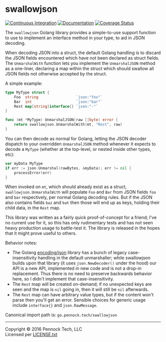 swallowjson
===========

[![Continuous Integration](https://secure.travis-ci.org/PennockTech/swallowjson.svg?branch=main)](http://travis-ci.org/PennockTech/swallowjson)
[![Documentation](https://godoc.org/go.pennock.tech/swallowjson?status.svg)](https://godoc.org/go.pennock.tech/swallowjson)
[![Coverage Status](https://coveralls.io/repos/github/PennockTech/swallowjson/badge.svg)](https://coveralls.io/github/PennockTech/swallowjson)

The `swallowjson` Golang library provides a simple-to-use support function to
use to implement an interface method in your type, to aid in JSON decoding.

When decoding JSON into a struct, the default Golang handling is to discard
the JSON fields encountered which have not been declared as struct fields.
The `UnmarshalWith` function lets you implement the `UnmarshalJSON` method as
a one-liner, declaring a map within the struct which should swallow all JSON
fields not otherwise accepted by the struct.

A simple example:

```go
type MyType struct {
	Foo  string                 `json:"foo"`
	Bar  int                    `json:"bar"`
	Rest map[string]interface{} `json:"-"`
}

func (mt *MyType) UnmarshalJSON(raw []byte) error {
	return swallowjson.UnmarshalWith(mt, "Rest", raw)
}
```

You can then decode as normal for Golang, letting the JSON decoder dispatch to
your overridden `UnmarshalJSON` method whenever it expects to decode a
`MyType` (whether at the top-level, or nested inside other types, etc):

```go
var myData MyType
if err := json.Unmarshal(rawBytes, &myData); err != nil {
	processError(err)
}
```

When invoked on `mt`, which should already exist as a struct,
`swallowjson.UnmarshalWith` will populate `Foo` and `Bar` from JSON fields
`foo` and `bar` respectively, per normal Golang decoding rules.  But if the
JSON also contains fields `baz` and `bat` then those will end up as keys,
holding their child data, in the `Rest` map.

This library was written as a fairly quick proof-of-concept for a friend; I've
no current use for it, so this has only rudimentary tests and has not seen
heavy production usage to battle-test it.
The library is released in the hopes that it might prove useful to others.

Behavior notes:

* The Golang [encoding/json][] library has a bunch of legacy
  case-insensitivity handling in the default unmarshaller; while swallowjson
  builds upon that library (it uses `json.NewDecoder()` under the hood) our
  API is a new API, implemented in new code and is not a drop-in replacement.
  Thus there is no need to preserve backwards behavior here, so I didn't
  implement that case-insensitivity.
* The `Rest` map will be created on-demand; if no unexpected keys are seen and
  the map is `nil` going in, then it will still be `nil` afterwards.
* The `Rest` map can have arbitrary value types, but if the content won't
  parse then you'll get an error.  Sensible choices for generic usage include
  `interface{}` and `json.RawMessage`.

Canonical import path is: `go.pennock.tech/swallowjson`

---
Copyright © 2016 Pennock Tech, LLC  
Licensed per [LICENSE.txt](LICENSE.txt)

[encoding/json]: https://golang.org/pkg/encoding/json/
